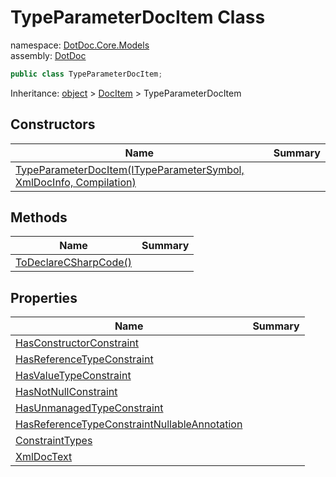 ﻿# TypeParameterDocItem Class

namespace: [DotDoc\.Core\.Models](../DotDoc.Core.Models.md)<br />
assembly: [DotDoc](../../DotDoc.md)



```csharp
public class TypeParameterDocItem;
```

Inheritance: [object](https://docs.microsoft.com/dotnet/api/System.Object) > [DocItem](../../DotDoc/DotDoc.Core.Models/DocItem.md) > TypeParameterDocItem

## Constructors

| Name | Summary |
|------|---------|
| [TypeParameterDocItem\(ITypeParameterSymbol, XmlDocInfo, Compilation\)](./TypeParameterDocItem/$ctor.md) |  |

## Methods

| Name | Summary |
|------|---------|
| [ToDeclareCSharpCode\(\)](./TypeParameterDocItem/ToDeclareCSharpCode.md) |  |

## Properties

| Name | Summary |
|------|---------|
| [HasConstructorConstraint](./TypeParameterDocItem/HasConstructorConstraint.md) |  |
| [HasReferenceTypeConstraint](./TypeParameterDocItem/HasReferenceTypeConstraint.md) |  |
| [HasValueTypeConstraint](./TypeParameterDocItem/HasValueTypeConstraint.md) |  |
| [HasNotNullConstraint](./TypeParameterDocItem/HasNotNullConstraint.md) |  |
| [HasUnmanagedTypeConstraint](./TypeParameterDocItem/HasUnmanagedTypeConstraint.md) |  |
| [HasReferenceTypeConstraintNullableAnnotation](./TypeParameterDocItem/HasReferenceTypeConstraintNullableAnnotation.md) |  |
| [ConstraintTypes](./TypeParameterDocItem/ConstraintTypes.md) |  |
| [XmlDocText](./TypeParameterDocItem/XmlDocText.md) |  |

